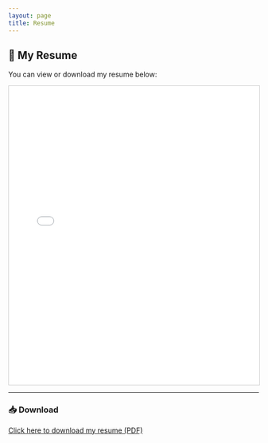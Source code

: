 ```yaml
---
layout: page
title: Resume
---
```


## 📄 My Resume

You can view or download my resume below:

<iframe src="/assets/resume.pdf" width="100%" height="600px" style="border: 1px solid #ccc;">
  This browser does not support embedded PDFs. You can <a href="/assets/resume.pdf">download the resume here</a> instead.
</iframe>

---

### 📥 Download

[Click here to download my resume (PDF)](/assets/resume.pdf)
